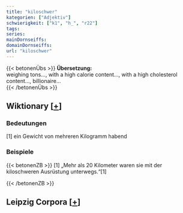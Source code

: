 ```yaml
---
title: "kiloschwer"
kategorien: ["Adjektiv"]
schwierigkeit: ["k1", "h_", "r22"]
tags:
series:
mainDornseiffs:
domainDornseiffs:
url: "kiloschwer"
---
```


{{< betonenÜbs >}}
**Übersetzung:**  
weighing tons..., with a high calorie content..., with a high cholesterol content..., billionaire...  
{{< /betonenÜbs >}}

## Wiktionary [[+](https://de.wiktionary.org/wiki/kiloschwer)]

### Bedeutungen
[1] ein Gewicht von mehreren Kilogramm habend  

### Beispiele
{{< betonenZB >}}
[1] „Mehr als 20 Kilometer waren sie mit der kiloschweren Ausrüstung unterwegs.“[1]  

{{< /betonenZB >}}

## Leipzig Corpora [[+](https://corpora.uni-leipzig.de/en/res?word=kiloschwer&corpusId=deu_newscrawl-public_2018)]

